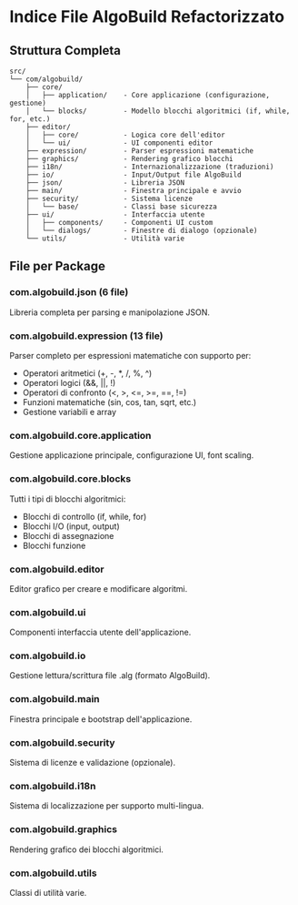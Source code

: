 # Indice File AlgoBuild Refactorizzato

## Struttura Completa

```
src/
└── com/algobuild/
    ├── core/
    │   ├── application/    - Core applicazione (configurazione, gestione)
    │   └── blocks/         - Modello blocchi algoritmici (if, while, for, etc.)
    ├── editor/
    │   ├── core/           - Logica core dell'editor
    │   └── ui/             - UI componenti editor
    ├── expression/         - Parser espressioni matematiche
    ├── graphics/           - Rendering grafico blocchi
    ├── i18n/               - Internazionalizzazione (traduzioni)
    ├── io/                 - Input/Output file AlgoBuild
    ├── json/               - Libreria JSON
    ├── main/               - Finestra principale e avvio
    ├── security/           - Sistema licenze
    │   └── base/           - Classi base sicurezza
    ├── ui/                 - Interfaccia utente
    │   ├── components/     - Componenti UI custom
    │   └── dialogs/        - Finestre di dialogo (opzionale)
    └── utils/              - Utilità varie
```

## File per Package

### com.algobuild.json (6 file)
Libreria completa per parsing e manipolazione JSON.

### com.algobuild.expression (13 file)
Parser completo per espressioni matematiche con supporto per:
- Operatori aritmetici (+, -, *, /, %, ^)
- Operatori logici (&&, ||, !)
- Operatori di confronto (<, >, <=, >=, ==, !=)
- Funzioni matematiche (sin, cos, tan, sqrt, etc.)
- Gestione variabili e array

### com.algobuild.core.application
Gestione applicazione principale, configurazione UI, font scaling.

### com.algobuild.core.blocks
Tutti i tipi di blocchi algoritmici:
- Blocchi di controllo (if, while, for)
- Blocchi I/O (input, output)
- Blocchi di assegnazione
- Blocchi funzione

### com.algobuild.editor
Editor grafico per creare e modificare algoritmi.

### com.algobuild.ui
Componenti interfaccia utente dell'applicazione.

### com.algobuild.io
Gestione lettura/scrittura file .alg (formato AlgoBuild).

### com.algobuild.main
Finestra principale e bootstrap dell'applicazione.

### com.algobuild.security
Sistema di licenze e validazione (opzionale).

### com.algobuild.i18n
Sistema di localizzazione per supporto multi-lingua.

### com.algobuild.graphics
Rendering grafico dei blocchi algoritmici.

### com.algobuild.utils
Classi di utilità varie.

